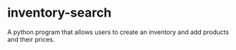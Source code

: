 # inventory-search
A python program that allows users to create an inventory and add products and their prices. 

